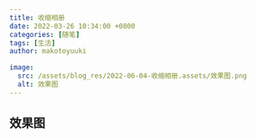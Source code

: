 ```yaml
---
title: 收缩相册
date: 2022-03-26 10:34:00 +0800
categories: [随笔]
tags: [生活]
author: makotoyuuki

image:
  src: /assets/blog_res/2022-06-04-收缩相册.assets/效果图.png
  alt: 效果图
---
```


## 效果图